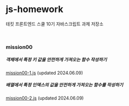 # js-homework
테킷 프론트엔드 스쿨 10기 자바스크립트 과제 저장소

&nbsp;  
### mission00
##### 객체에서 특정 키 값을 안전하게 가져오는 함수 작성하기
[mission00-1.js](mission00/mission00-1.js "mission00-1.js") (updated 2024.06.09)
##### 배열에서 특정 인덱스의 값을 안전하게 가져오는 함수를 작성하기
[mission00-2.js](mission00/mission00-2.js "mission00-2.js") (updated 2024.06.09)